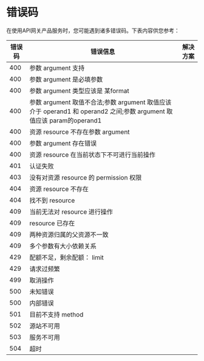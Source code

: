 # 错误码


在使用API网关产品服务时，您可能遇到诸多错误码。下表内容供您参考：


| 错误码|错误信息|解决方案|
|-|-|-|
| 400 |  参数 argument 支持  |      |
| 400 |  参数 argument 是必填参数 |   |
| 400 | 参数 argument  类型应该是 某format  |   |
| 400 | 参数 argument  取值不合法;参数 argument 取值应该介于 operand1 和 operand2 之间;参数  argument 取值应该 param的operand1 |   |
| 400 |  资源 resource 不存在参数 argument |   |
| 400 |  参数 argument 存在错误  |      |
| 400 |  资源 resource 在当前状态下不可进行当前操作  |      |
| 401 |  认证失败  |      |
| 403 |  没有对资源 resource 的 permission 权限  |      |
| 404 |  资源 resource 不存在  |      |
| 404 |  找不到 resource   |      |
| 409 |  当前无法对 resource 进行操作  |      |
| 409 |  resource 已存在  |      |
| 409 |  两种资源归属的父资源不一致  |      |
| 409 |  多个参数有大小依赖关系  |      |
| 429 |  配额不足，剩余配额： limit   |      |
| 429 |  请求过频繁  |      |
| 499 |  取消操作  |      |
| 500 |  未知错误  |      |
| 500 |  内部错误 |      |
| 501 |  目前不支持 method   |      |
| 502 |  源站不可用  |      |
| 503 |  服务不可用  |      |
| 504 |  超时  |      |


